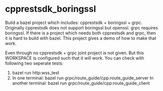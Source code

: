# cpprestsdk_boringssl

Build a bazel project which includes: cpprestsdk + boringssl + grpc.
Originally cpprestsdk does not support boringssl but openssl.
grpc requires boringssl. If there is a project which needs both cpprestsdk and grpc, then it is hard to build with bazel.
This project gives a demo of how to make that work.

Even through no cpprestsdk + grpc joint project is not given. But this WORKSPACE is configured such that it will work. You can
check with following two seperate tests:

1. bazel run http:wss_test
2. In one terminal: bazel run grpc/route_guide/cpp:route_guide_server
   In another terminal: bazel run grpc/route_guide/cpp:route_guide_client
